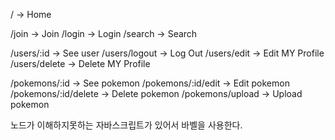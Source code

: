 / -> Home

/join -> Join
/login -> Login
/search -> Search

/users/:id -> See user
/users/logout -> Log Out
/users/edit -> Edit MY Profile
/users/delete -> Delete MY Profile

/pokemons/:id -> See pokemon
/pokemons/:id/edit -> Edit pokemon
/pokemons/:id/delete -> Delete pokemon
/pokemons/upload -> Upload pokemon

노드가 이해하지못하는 자바스크립트가 있어서 바벨을 사용한다.
